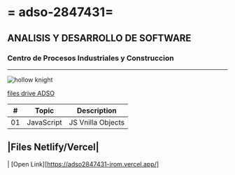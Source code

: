 # = adso-2847431=
## ANALISIS Y DESARROLLO DE SOFTWARE
### Centro de Procesos Industriales y Construccion
---
![hollow knight](https://tinyurl.com/yumrw4sy)

[files drive ADSO](https://tinyurl.com/4657t2vw)

| # | Topic      | Description       |
|---|---         |---                |
|01 | JavaScript | JS Vnilla Objects 

|Files Netlify/Vercel|
---
| [Open Link][https://adso2847431-jrom.vercel.app/]
